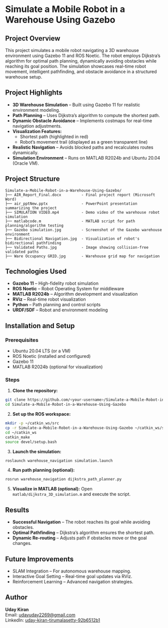 # Simulate a Mobile Robot in a Warehouse Using Gazebo

## Project Overview

This project simulates a mobile robot navigating a 3D warehouse environment using Gazebo 11 and ROS Noetic. The robot employs Dijkstra’s algorithm for optimal path planning, dynamically avoiding obstacles while reaching its goal position. The simulation showcases real-time robot movement, intelligent pathfinding, and obstacle avoidance in a structured warehouse setup.

## Project Highlights

- **3D Warehouse Simulation** – Built using Gazebo 11 for realistic environment modeling.
- **Path Planning** – Uses Dijkstra’s algorithm to compute the shortest path.
- **Dynamic Obstacle Avoidance** – Implements costmaps for real-time navigation adjustments.
- **Visualization Features:**
  - Shortest path (highlighted in red)
  - Robot’s movement trail (displayed as a green transparent line)
- **Realistic Navigation** – Avoids blocked paths and recalculates routes dynamically.
- **Simulation Environment** – Runs on MATLAB R2024b and Ubuntu 20.04 (Oracle VM).

## Project Structure

```
Simulate-a-Mobile-Robot-in-a-Warehouse-Using-Gazebo/
├── AIR_Report_Final.docx         - Final project report (Microsoft Word)
├── air_pptNew.pptx               - PowerPoint presentation summarizing the project
├── SIMULATION VIDEO.mp4          - Demo video of the warehouse robot simulation
├── matlabcode.m                  - MATLAB script for path planning/algorithm testing
├── Gazebo simulation.jpg         - Screenshot of the Gazebo warehouse environment
├── Bidirectional Navigation.jpg  - Visualization of robot's bidirectional pathfinding
├── Validated Paths.jpg           - Image showing collision-free validated paths
├── Ware Occupancy GRID.jpg       - Warehouse grid map for navigation
```

## Technologies Used

- **Gazebo 11** – High-fidelity robot simulation
- **ROS Noetic** – Robot Operating System for middleware
- **MATLAB R2024b** – Algorithm development and visualization
- **RViz** – Real-time robot visualization
- **Python** – Path planning and control scripts
- **URDF/SDF** – Robot and environment modeling

## Installation and Setup

### Prerequisites

- Ubuntu 20.04 LTS (or a VM)
- ROS Noetic (installed and configured)
- Gazebo 11
- MATLAB R2024b (optional for visualization)

### Steps

1. **Clone the repository:**
```bash
git clone https://github.com/<your-username>/Simulate-a-Mobile-Robot-in-a-Warehouse-Using-Gazebo.git
cd Simulate-a-Mobile-Robot-in-a-Warehouse-Using-Gazebo
```

2. **Set up the ROS workspace:**
```bash
mkdir -p ~/catkin_ws/src
cp -r Simulate-a-Mobile-Robot-in-a-Warehouse-Using-Gazebo ~/catkin_ws/src/
cd ~/catkin_ws
catkin_make
source devel/setup.bash
```

3. **Launch the simulation:**
```bash
roslaunch warehouse_navigation simulation.launch
```

4. **Run path planning (optional):**
```bash
rosrun warehouse_navigation dijkstra_path_planner.py
```

5. **Visualize in MATLAB (optional):**
Open `matlab/dijkstra_3D_simulation.m` and execute the script.

## Results

- **Successful Navigation** – The robot reaches its goal while avoiding obstacles.
- **Optimal Pathfinding** – Dijkstra’s algorithm ensures the shortest path.
- **Dynamic Re-routing** – Adjusts path if obstacles move or the goal changes.

## Future Improvements

- SLAM Integration – For autonomous warehouse mapping.
- Interactive Goal Setting – Real-time goal updates via RViz.
- Reinforcement Learning – Advanced navigation strategies.

## Author

**Uday Kiran**  
Email: udayuday2269@gmail.com  
LinkedIn: [uday-kiran-tirumalasetty-92b6512b1](https://www.linkedin.com/in/uday-kiran-tirumalasetty-92b6512b1/)
